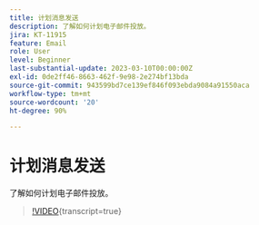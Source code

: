 ```yaml
---
title: 计划消息发送
description: 了解如何计划电子邮件投放。
jira: KT-11915
feature: Email
role: User
level: Beginner
last-substantial-update: 2023-03-10T00:00:00Z
exl-id: 0de2ff46-8663-462f-9e98-2e274bf13bda
source-git-commit: 943599bd7ce139ef846f093ebda9084a91550aca
workflow-type: tm+mt
source-wordcount: '20'
ht-degree: 90%

---
```


# 计划消息发送

了解如何计划电子邮件投放。

>[!VIDEO](https://video.tv.adobe.com/v/3415919/?learn=on){transcript=true}
